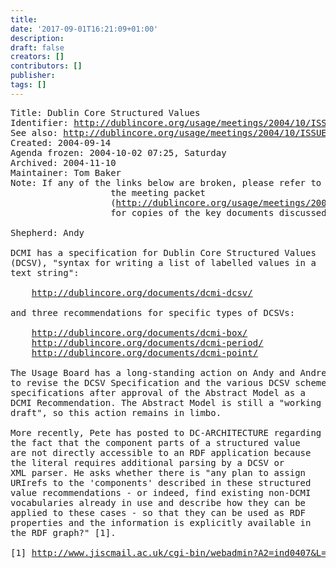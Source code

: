```yaml
---
title: 
date: '2017-09-01T16:21:09+01:00'
description: 
draft: false
creators: []
contributors: []
publisher: 
tags: []
---
```


<pre>
Title: Dublin Core Structured Values
Identifier: <a href="/usage/meetings/2004/10/ISSUES/dcsv/">http://dublincore.org/usage/meetings/2004/10/ISSUES/dcsv/</a>
See also: <a href="/usage/meetings/2004/10/ISSUES/">http://dublincore.org/usage/meetings/2004/10/ISSUES/</a>
Created: 2004-09-14
Agenda frozen: 2004-10-02 07:25, Saturday
Archived: 2004-11-10
Maintainer: Tom Baker
Note: If any of the links below are broken, please refer to 
                   the meeting packet
                   (<a href="/usage/meetings/2004/10/Meeting-packet.pdf">http://dublincore.org/usage/meetings/2004/10/Meeting-packet.pdf</a>) 
                   for copies of the key documents discussed at the meeting.

Shepherd: Andy

DCMI has a specification for Dublin Core Structured Values
(DCSV), "syntax for writing a list of labelled values in a
text string":

    <a href="/documents/dcmi-dcsv/">http://dublincore.org/documents/dcmi-dcsv/</a>

and three recommendations for specific types of DCSVs:

    <a href="/documents/dcmi-box/">http://dublincore.org/documents/dcmi-box/</a>
    <a href="/documents/dcmi-period/">http://dublincore.org/documents/dcmi-period/</a>
    <a href="/documents/dcmi-point/">http://dublincore.org/documents/dcmi-point/</a>

The Usage Board has a long-standing action on Andy and Andrew
to revise the DCSV Specification and the various DCSV scheme
specifications after approval of the Abstract Model as a
DCMI Recommendation. The Abstract Model is still a "working
draft", so this action remains in limbo.

More recently, Pete has posted to DC-ARCHITECTURE regarding
the fact that the component parts of a structured value
are not directly accessible to an RDF application because
the literal requires additional parsing by a DCSV or
XML parser. He asks whether there is "any plan to assign
URIrefs to the 'components' described in these structured
value recommendations - or indeed, find existing non-DCMI
vocabularies already in use and describe how they can be
applied to these cases - so that they can be used as RDF
properties and the information is explicitly available in
the RDF graph?" [1].

[1] <a href="http://www.jiscmail.ac.uk/cgi-bin/webadmin?A2=ind0407&amp;L=dc-architecture&amp;T=0&amp;F=&amp;S=&amp;P=198">http://www.jiscmail.ac.uk/cgi-bin/webadmin?A2=ind0407&amp;L=dc-architecture&amp;T=0&amp;F=&amp;S=&amp;P=198</a>
</pre>
